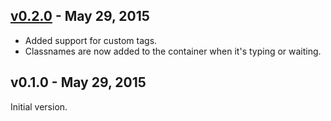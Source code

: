 ## [v0.2.0] - May 29, 2015

* Added support for custom tags.
* Classnames are now added to the container when it's typing or waiting.

## v0.1.0 - May 29, 2015

Initial version.

[v0.2.0]: https://github.com/rstacruz/typish/compare/v0.1.0...v0.2.0
